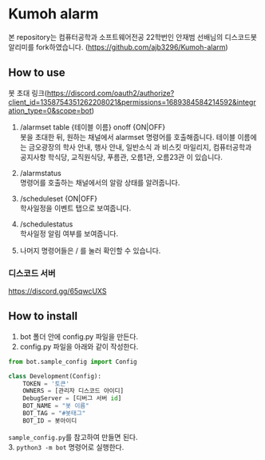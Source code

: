 # Kumoh alarm

본 repository는 컴퓨터공학과 소프트웨어전공 22학번인 안재범 선배님의 디스코드봇 알리미를 fork하였습니다. (https://github.com/ajb3296/Kumoh-alarm)


## How to use
봇 초대 링크(https://discord.com/oauth2/authorize?client_id=1358754351262208021&permissions=1689384584214592&integration_type=0&scope=bot)
1. /alarmset table {테이블 이름} onoff {ON|OFF}  
봇을 초대한 뒤, 원하는 채널에서 alarmset 명령어를 호출해줍니다.
테이블 이름에는
금오광장의 학사 안내, 행사 안내, 일반소식 과 비스킷 마일리지, 컴퓨터공학과 공지사항
학식당, 교직원식당, 푸름관, 오름1관, 오름23관 이 있습니다.

2. /alarmstatus  
명령어를 호출하는 채널에서의 알람 상태를 알려줍니다.

3. /scheduleset {ON|OFF}  
학사일정을 이벤트 탭으로 보여줍니다.

4. /schedulestatus  
학사일정 알림 여부를 보여줍니다.

5. 나머지 명령어들은 / 를 눌러 확인할 수 있습니다.


### 디스코드 서버

https://discord.gg/65qwcUXS

## How to install
1. bot 폴더 안에 config.py 파일을 만든다.
2. config.py 파일을 아래와 같이 작성한다.
```python
from bot.sample_config import Config

class Development(Config):
    TOKEN = '토큰'
    OWNERS = [관리자 디스코드 아이디]
    DebugServer = [디버그 서버 id]
    BOT_NAME = "봇 이름"
    BOT_TAG = "#봇태그"
    BOT_ID = 봇아이디
```
`sample_config.py`를 참고하여 만들면 된다.<br>
3. `python3 -m bot` 명령어로 실행한다.
